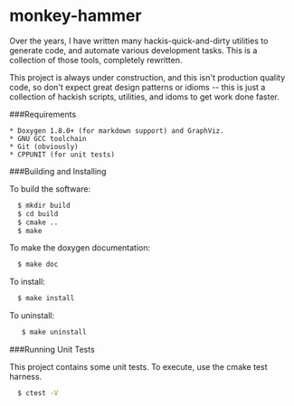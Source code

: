 # monkey-hammer

Over the years, I have written many hackis-quick-and-dirty utilities to 
generate code, and automate various development tasks.  This is a collection
of those tools, completely rewritten.

This project is always under construction, and this isn't production quality code, so don't expect great design patterns or idioms -- this is just a collection of hackish scripts, utilities, and idoms to get work done faster.

###Requirements

    * Doxygen 1.8.0+ (for markdown support) and GraphViz.
    * GNU GCC toolchain
    * Git (obviously)
    * CPPUNIT (for unit tests)
     
###Building and Installing

To build the software:

```bash
  $ mkdir build
  $ cd build
  $ cmake ..
  $ make
```

To make the doxygen documentation: 

```bash
  $ make doc
```

To install:
```bash
  $ make install
```

To uninstall:
```bash
   $ make uninstall
```

###Running Unit Tests

This project contains some unit tests.  To execute, use the cmake
test harness.

```bash
  $ ctest -V
```
    